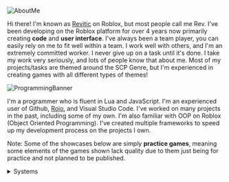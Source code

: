 ![AboutMe](https://user-images.githubusercontent.com/73036096/153426660-46b4f953-dfff-4ce6-9101-169052dc7109.png)

Hi there! I'm known as [Revitic](https://www.roblox.com/users/151869111/profile) on Roblox, but most people call me Rev. I've been developing on the Roblox platform for over 4 years now primarily creating **__code__** and **__user interface__**. I've always been a team player, you can easily rely on me to fit well within a team. I work well with others, and I'm an extremely committed worker. I never give up on a task until it's done. I take my work very seriously, and lots of people know that about me. Most of my projects/tasks are themed around the SCP Genre, but I'm experienced in creating games with all different types of themes!

![ProgrammingBanner](https://user-images.githubusercontent.com/73036096/153429160-b6c77ae3-1c01-41fe-91d6-cadfa498d867.png)

I'm a programmer who is fluent in Lua and JavaScript. I'm an experienced user of Github, [Rojo](https://github.com/rojo-rbx/rojo), and Visual Studio Code. I've worked on many projects in the past, including some of my own. I'm also familiar with OOP on Roblox (Object Oriented Programming). I've created multiple frameworks to speed up my development process on the projects I own.

Note: Some of the showcases below are simply **practice games**, meaning some elements of the games shown lack quality due to them just being for practice and not planned to be published.

<details>
<summary>Systems</summary>
Over-The-Shoulder (OTS) Gun System: https://streamable.com/hppdtv
  
Loading Screen/Game Intro: https://streamable.com/h9g73a
  
Backpack System: https://streamable.com/bkux25
</details>
